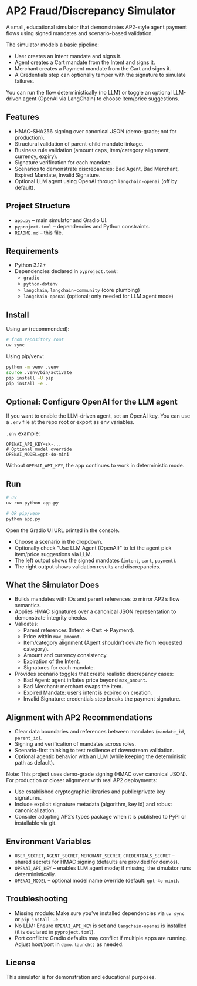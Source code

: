 # AP2 Fraud/Discrepancy Simulator

A small, educational simulator that demonstrates AP2-style agent payment flows using signed mandates and scenario-based validation.

The simulator models a basic pipeline:

- User creates an Intent mandate and signs it.
- Agent creates a Cart mandate from the Intent and signs it.
- Merchant creates a Payment mandate from the Cart and signs it.
- A Credentials step can optionally tamper with the signature to simulate failures.

You can run the flow deterministically (no LLM) or toggle an optional LLM-driven agent (OpenAI via LangChain) to choose item/price suggestions.

## Features

- HMAC-SHA256 signing over canonical JSON (demo-grade; not for production).
- Structural validation of parent-child mandate linkage.
- Business rule validation (amount caps, item/category alignment, currency, expiry).
- Signature verification for each mandate.
- Scenarios to demonstrate discrepancies: Bad Agent, Bad Merchant, Expired Mandate, Invalid Signature.
- Optional LLM agent using OpenAI through `langchain-openai` (off by default).

## Project Structure

- `app.py` – main simulator and Gradio UI.
- `pyproject.toml` – dependencies and Python constraints.
- `README.md` – this file.

## Requirements

- Python 3.12+
- Dependencies declared in `pyproject.toml`:
  - `gradio`
  - `python-dotenv`
  - `langchain`, `langchain-community` (core plumbing)
  - `langchain-openai` (optional; only needed for LLM agent mode)

## Install

Using uv (recommended):

```bash
# from repository root
uv sync
```

Using pip/venv:

```bash
python -m venv .venv
source .venv/bin/activate
pip install -U pip
pip install -e .
```

## Optional: Configure OpenAI for the LLM agent

If you want to enable the LLM-driven agent, set an OpenAI key. You can use a `.env` file at the repo root or export as env variables.

`.env` example:

```
OPENAI_API_KEY=sk-...
# Optional model override
OPENAI_MODEL=gpt-4o-mini
```

Without `OPENAI_API_KEY`, the app continues to work in deterministic mode.

## Run

```bash
# uv
uv run python app.py

# OR pip/venv
python app.py
```

Open the Gradio UI URL printed in the console.

- Choose a scenario in the dropdown.
- Optionally check "Use LLM Agent (OpenAI)" to let the agent pick item/price suggestions via LLM.
- The left output shows the signed mandates (`intent`, `cart`, `payment`).
- The right output shows validation results and discrepancies.

## What the Simulator Does

- Builds mandates with IDs and parent references to mirror AP2’s flow semantics.
- Applies HMAC signatures over a canonical JSON representation to demonstrate integrity checks.
- Validates:
  - Parent references (Intent → Cart → Payment).
  - Price within `max_amount`.
  - Item/category alignment (Agent shouldn’t deviate from requested category).
  - Amount and currency consistency.
  - Expiration of the Intent.
  - Signatures for each mandate.
- Provides scenario toggles that create realistic discrepancy cases:
  - Bad Agent: agent inflates price beyond `max_amount`.
  - Bad Merchant: merchant swaps the item.
  - Expired Mandate: user’s intent is expired on creation.
  - Invalid Signature: credentials step breaks the payment signature.

## Alignment with AP2 Recommendations

- Clear data boundaries and references between mandates (`mandate_id`, `parent_id`).
- Signing and verification of mandates across roles.
- Scenario-first thinking to test resilience of downstream validation.
- Optional agentic behavior with an LLM (while keeping the deterministic path as default).

Note: This project uses demo-grade signing (HMAC over canonical JSON). For production or closer alignment with real AP2 deployments:

- Use established cryptographic libraries and public/private key signatures.
- Include explicit signature metadata (algorithm, key id) and robust canonicalization.
- Consider adopting AP2’s types package when it is published to PyPI or installable via git.

## Environment Variables

- `USER_SECRET`, `AGENT_SECRET`, `MERCHANT_SECRET`, `CREDENTIALS_SECRET` – shared secrets for HMAC signing (defaults are provided for demos).
- `OPENAI_API_KEY` – enables LLM agent mode; if missing, the simulator runs deterministically.
- `OPENAI_MODEL` – optional model name override (default: `gpt-4o-mini`).

## Troubleshooting

- Missing module: Make sure you’ve installed dependencies via `uv sync` or `pip install -e .`.
- No LLM: Ensure `OPENAI_API_KEY` is set and `langchain-openai` is installed (it is declared in `pyproject.toml`).
- Port conflicts: Gradio defaults may conflict if multiple apps are running. Adjust host/port in `demo.launch()` as needed.

## License

This simulator is for demonstration and educational purposes.
